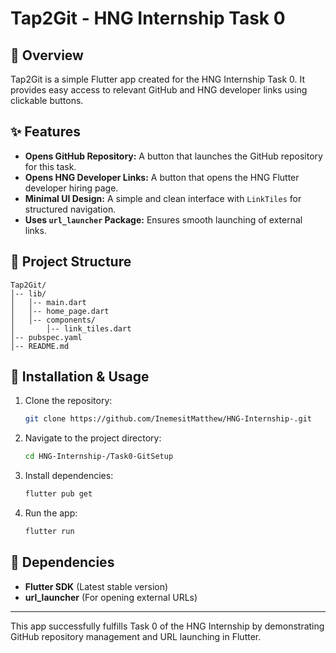 # Tap2Git - HNG Internship Task 0

## 📌 Overview

Tap2Git is a simple Flutter app created for the HNG Internship Task 0. It provides easy access to relevant GitHub and HNG developer links using clickable buttons.

## ✨ Features

- **Opens GitHub Repository:** A button that launches the GitHub repository for this task.
- **Opens HNG Developer Links:** A button that opens the HNG Flutter developer hiring page.
- **Minimal UI Design:** A simple and clean interface with `LinkTiles` for structured navigation.
- **Uses `url_launcher` Package:** Ensures smooth launching of external links.

## 📂 Project Structure

```
Tap2Git/
│-- lib/
│   │-- main.dart
│   │-- home_page.dart
│   │-- components/
│       │-- link_tiles.dart
│-- pubspec.yaml
│-- README.md
```

## 🚀 Installation & Usage

1. Clone the repository:
   ```sh
   git clone https://github.com/InemesitMatthew/HNG-Internship-.git
   ```
2. Navigate to the project directory:
   ```sh
   cd HNG-Internship-/Task0-GitSetup
   ```
3. Install dependencies:
   ```sh
   flutter pub get
   ```
4. Run the app:
   ```sh
   flutter run
   ```

## 📜 Dependencies

- **Flutter SDK** (Latest stable version)
- **url\_launcher** (For opening external URLs)


---

This app successfully fulfills Task 0 of the HNG Internship by demonstrating GitHub repository management and URL launching in Flutter.


